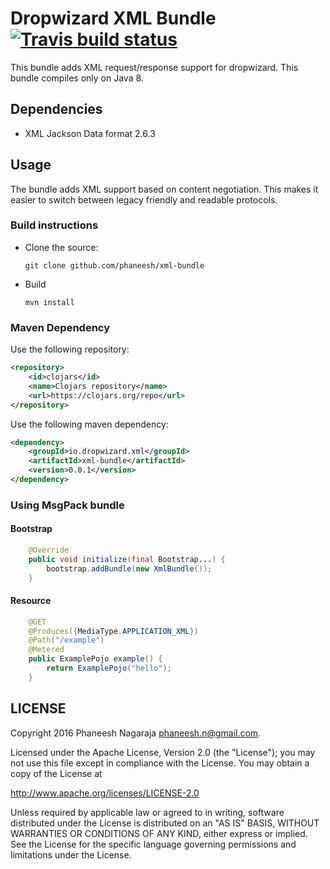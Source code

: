 # Dropwizard XML Bundle [![Travis build status](https://travis-ci.org/phaneesh/xml-bundle.svg?branch=master)](https://travis-ci.org/phaneesh/xml-bundle)

This bundle adds XML request/response support for dropwizard.
This bundle compiles only on Java 8.
 
## Dependencies
* XML Jackson Data format 2.6.3  

## Usage
The bundle adds XML support based on content negotiation. This makes it easier to switch between legacy friendly and readable protocols. 
 
### Build instructions
  - Clone the source:

        git clone github.com/phaneesh/xml-bundle

  - Build

        mvn install

### Maven Dependency
Use the following repository:
```xml
<repository>
    <id>clojars</id>
    <name>Clojars repository</name>
    <url>https://clojars.org/repo</url>
</repository>
```
Use the following maven dependency:
```xml
<dependency>
    <groupId>io.dropwizard.xml</groupId>
    <artifactId>xml-bundle</artifactId>
    <version>0.0.1</version>
</dependency>
```

### Using MsgPack bundle

#### Bootstrap
```java
    @Override
    public void initialize(final Bootstrap...) {
        bootstrap.addBundle(new XmlBundle());
    }
```

#### Resource
```java
    @GET
    @Produces({MediaType.APPLICATION_XML})
    @Path("/example")
    @Metered
    public ExamplePojo example() {
        return ExamplePojo("hello");
    }
```


LICENSE
-------

Copyright 2016 Phaneesh Nagaraja <phaneesh.n@gmail.com>.

Licensed under the Apache License, Version 2.0 (the "License");
you may not use this file except in compliance with the License.
You may obtain a copy of the License at

http://www.apache.org/licenses/LICENSE-2.0

Unless required by applicable law or agreed to in writing, software
distributed under the License is distributed on an "AS IS" BASIS,
WITHOUT WARRANTIES OR CONDITIONS OF ANY KIND, either express or implied.
See the License for the specific language governing permissions and
limitations under the License.